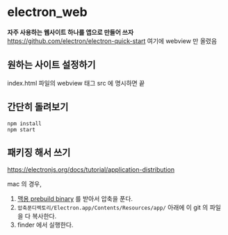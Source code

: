 # electron_web

**자주 사용하는 웹사이트 하나를 앱으로 만들어 쓰자**
https://github.com/electron/electron-quick-start
여기에 webview 만 올렸음

## 원하는 사이트 설정하기
index.html 파일의 webview 태그 src 에 명시하면 끝

## 간단히 돌려보기
```
npm install
npm start
```

## 패키징 해서 쓰기
https://electronjs.org/docs/tutorial/application-distribution

mac 의 경우,
1.  [맥용 prebuild binary](https://github.com/electron/electron/releases/download/v4.0.5/electron-v4.0.5-darwin-x64.zip) 를 받아서 압축을 푼다.
2. `압축푼디렉토리/Electron.app/Contents/Resources/app/` 아래에 이 git 의 파일을 다 복사한다.
3. finder 에서 실행한다.

